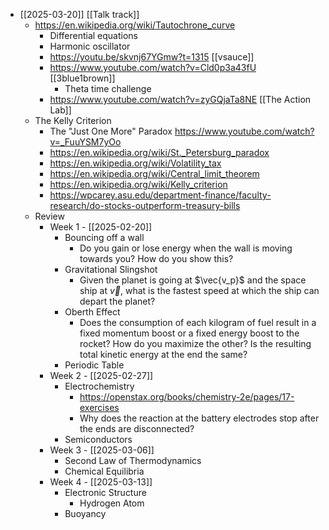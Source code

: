 - [[2025-03-20]] [[Talk track]]
	- https://en.wikipedia.org/wiki/Tautochrone_curve
		- Differential equations
		- Harmonic oscillator
		- https://youtu.be/skvnj67YGmw?t=1315 [[vsauce]]
		- https://www.youtube.com/watch?v=Cld0p3a43fU [[3blue1brown]]
			- Theta time challenge
		- https://www.youtube.com/watch?v=zyGQjaTa8NE [[The Action Lab]]
	- The Kelly Criterion
		- The "Just One More" Paradox
		  https://www.youtube.com/watch?v=_FuuYSM7yOo
		- https://en.wikipedia.org/wiki/St._Petersburg_paradox
		- https://en.wikipedia.org/wiki/Volatility_tax
		- https://en.wikipedia.org/wiki/Central_limit_theorem
		- https://en.wikipedia.org/wiki/Kelly_criterion
		- https://wpcarey.asu.edu/department-finance/faculty-research/do-stocks-outperform-treasury-bills
	- Review
		- Week 1 - [[2025-02-20]]
			- Bouncing off a wall
				- Do you gain or lose energy when the wall is moving towards you? How do you show this?
			- Gravitational Slingshot
				- Given the planet is going at $\vec{v_p}$ and the space ship at $\vec{v}$, what is the fastest speed at which the ship can depart the planet?
			- Oberth Effect
				- Does the consumption of each kilogram of fuel result in a fixed momentum boost or a fixed energy boost to the rocket? How do you maximize the other? Is the resulting total kinetic energy at the end the same?
			- Periodic Table
		- Week 2 - [[2025-02-27]]
			- Electrochemistry
				- https://openstax.org/books/chemistry-2e/pages/17-exercises
				- Why does the reaction at the battery electrodes stop after the ends are disconnected?
			- Semiconductors
		- Week 3 - [[2025-03-06]]
			- Second Law of Thermodynamics
			- Chemical Equilibria
		- Week 4 - [[2025-03-13]]
			- Electronic Structure
				- Hydrogen Atom
			- Buoyancy